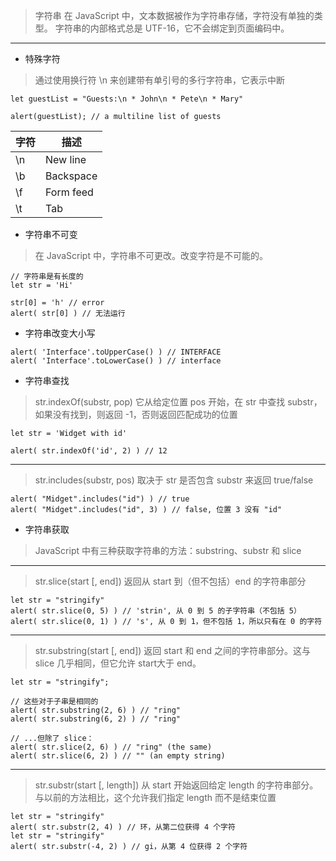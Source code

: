 > 字符串 在 JavaScript 中，文本数据被作为字符串存储，字符没有单独的类型。
字符串的内部格式总是 UTF-16，它不会绑定到页面编码中。
***
* 特殊字符
>通过使用换行符 \n 来创建带有单引号的多行字符串，它表示中断
```
let guestList = "Guests:\n * John\n * Pete\n * Mary"

alert(guestList); // a multiline list of guests
```
| 字符 | 描述 |
| ------ | ------ |
| \n | 	New line |
| \b | Backspace |
| \f | Form feed |
| \t | Tab |

* 字符串不可变
> 在 JavaScript 中，字符串不可更改。改变字符是不可能的。

```
// 字符串是有长度的
let str = 'Hi'

str[0] = 'h' // error
alert( str[0] ) // 无法运行

```

* 字符串改变大小写

```
alert( 'Interface'.toUpperCase() ) // INTERFACE
alert( 'Interface'.toLowerCase() ) // interface

```

* 字符串查找

> str.indexOf(substr, pop)  它从给定位置 pos 开始，在 str 中查找 substr，如果没有找到，则返回 -1，否则返回匹配成功的位置
```
let str = 'Widget with id'

alert( str.indexOf('id', 2) ) // 12

```
***
>  str.includes(substr, pos) 取决于 str 是否包含 substr 来返回 true/false

```
alert( "Midget".includes("id") ) // true
alert( "Midget".includes("id", 3) ) // false, 位置 3 没有 "id"

```

* 字符串获取
> JavaScript 中有三种获取字符串的方法：substring、substr 和 slice
***
> str.slice(start [, end]) 返回从 start 到（但不包括）end 的字符串部分

```
let str = "stringify"
alert( str.slice(0, 5) ) // 'strin', 从 0 到 5 的子字符串（不包括 5）
alert( str.slice(0, 1) ) // 's', 从 0 到 1，但不包括 1，所以只有在 0 的字符

```
***
> str.substring(start [, end]) 返回 start 和 end 之间的字符串部分。这与 slice 几乎相同，但它允许 start大于 end。

```
let str = "stringify";

// 这些对于子串是相同的
alert( str.substring(2, 6) ) // "ring"
alert( str.substring(6, 2) ) // "ring"

// ...但除了 slice：
alert( str.slice(2, 6) ) // "ring" (the same)
alert( str.slice(6, 2) ) // "" (an empty string)

```
***
> str.substr(start [, length]) 从 start 开始返回给定 length 的字符串部分。与以前的方法相比，这个允许我们指定 length 而不是结束位置

```
let str = "stringify"
alert( str.substr(2, 4) ) // 环，从第二位获得 4 个字符
let str = "stringify"
alert( str.substr(-4, 2) ) // gi，从第 4 位获得 2 个字符

```